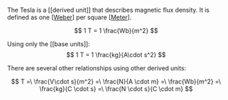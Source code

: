 The Tesla is a [[derived unit]] that describes magnetic flux density. It is defined as one [[Weber]] per square [[Meter]].

$$
1 T = 1 \frac{Wb}{m^2}
$$

Using only the [[base units]]:
$$
1 T = 1 \frac{kg}{A\cdot s^2}
$$

There are several other relationships using other derived units:

$$
T =\
\frac{V\cdot s}{m^2} =\
\frac{N}{A \cdot m} =\
\frac{Wb}{m^2} =\
\frac{kg}{C \cdot s} =\
\frac{N \cdot s}{C \cdot m}
$$


[//begin]: # "Autogenerated link references for markdown compatibility"
[Weber]: Weber.md "Weber"
[Meter]: Meter.md "Meter"
[//end]: # "Autogenerated link references"